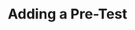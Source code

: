 ---
title: Adding a Pre-Test
redirect_to: https://ucfopen.github.io/Obojobo-Docs/releases/v3.3.2/authors/assessment_pretest
---